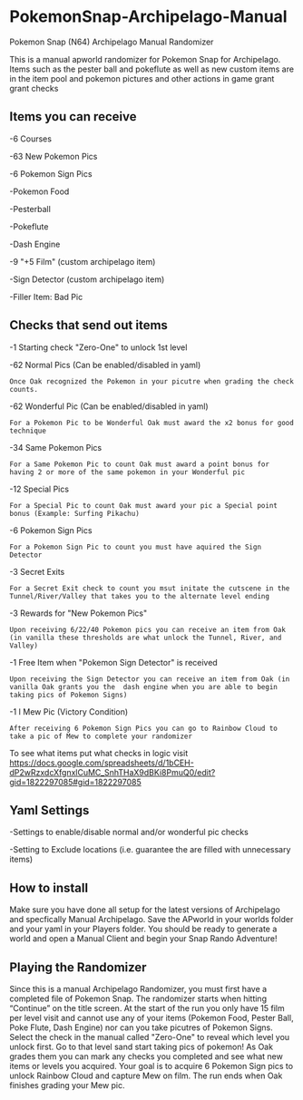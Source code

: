 # PokemonSnap-Archipelago-Manual
Pokemon Snap (N64) Archipelago Manual Randomizer

This is a manual apworld randomizer for Pokemon Snap for Archipelago. Items such as the pester ball and pokeflute as well as new custom items are in the item pool and pokemon pictures and other actions in game grant grant checks

## Items you can receive
-6 Courses

-63 New Pokemon Pics

-6 Pokemon Sign Pics

-Pokemon Food

-Pesterball

-Pokeflute

-Dash Engine

-9 "+5 Film" (custom archipelago item)

-Sign Detector (custom archipelago item)

-Filler Item: Bad Pic

## Checks that send out items
-1 Starting check "Zero-One" to unlock 1st level

-62 Normal Pics (Can be enabled/disabled in yaml)

    Once Oak recognized the Pokemon in your picutre when grading the check counts.
    
-62  Wonderful Pic (Can be enabled/disabled in yaml)

    For a Pokemon Pic to be Wonderful Oak must award the x2 bonus for good technique
    
-34 Same Pokemon Pics

    For a Same Pokemon Pic to count Oak must award a point bonus for having 2 or more of the same pokemon in your Wonderful pic
  
-12 Special Pics

    For a Special Pic to count Oak must award your pic a Special point bonus (Example: Surfing Pikachu)
  
-6 Pokemon Sign Pics

    For a Pokemon Sign Pic to count you must have aquired the Sign Detector
  
-3 Secret Exits

    For a Secret Exit check to count you msut initate the cutscene in the Tunnel/River/Valley that takes you to the alternate level ending
  
-3 Rewards for "New Pokemon Pics"

    Upon receiving 6/22/40 Pokemon pics you can receive an item from Oak (in vanilla these thresholds are what unlock the Tunnel, River, and Valley)
  
-1 Free Item when "Pokemon Sign Detector" is received

    Upon receiving the Sign Detector you can receive an item from Oak (in vanilla Oak grants you the  dash engine when you are able to begin taking pics of Pokemon Signs)
  
-1 I Mew Pic (Victory  Condition)

    After receiving 6 Pokemon Sign Pics you can go to Rainbow Cloud to take a pic of Mew to complete your randomizer

To see what items put what checks in logic visit https://docs.google.com/spreadsheets/d/1bCEH-dP2wRzxdcXfgnxlCuMC_SnhTHaX9dBKi8PmuQ0/edit?gid=1822297085#gid=1822297085
  

## Yaml Settings
-Settings to enable/disable normal and/or wonderful pic checks

-Setting to Exclude locations (i.e. guarantee the are filled with unnecessary items)

## How to install
Make sure you have done all setup for the latest versions of Archipelago and specfically Manual Archipelago. Save the APworld in your worlds folder and your yaml in your Players folder. You should be ready to generate a world and open a Manual Client and begin your Snap Rando Adventure!

## Playing the Randomizer
Since this is  a manual Archipelago Randomizer, you must first have a completed file of Pokemon Snap. The randomizer starts when hitting “Continue” on the title screen. At the start of the run you only have 15 film per level visit and cannot use any of your items (Pokemon Food, Pester Ball, Poke Flute, Dash Engine) nor can you take picutres of Pokemon Signs. Select the check in the manual called "Zero-One" to reveal which level you unlock first. Go to that level sand start taking pics of pokemon! As Oak grades them you can mark any checks you completed and see what new items or levels you acquired. Your goal is to acquire 6 Pokemon Sign pics to unlock Rainbow Cloud and capture Mew on film. The run ends when Oak finishes grading your Mew pic.
